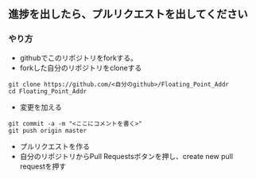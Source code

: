 
## 進捗を出したら、プルリクエストを出してください

### やり方
* githubでこのリポジトリをforkする。
* forkした自分のリポジトリをcloneする
```
git clone https://github.com/<自分のgithub>/Floating_Point_Addr
cd Floating_Point_Addr
```
* 変更を加える
```
git commit -a -m "<ここにコメントを書く>"
git push origin master
```
* プルリクエストを作る
* 自分のリポジトリからPull Requestsボタンを押し、create new pull requestを押す
